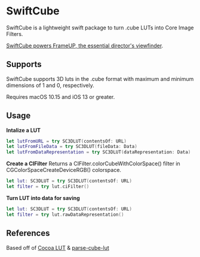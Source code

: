 # SwiftCube
SwiftCube is a lightweight swift package to turn .cube LUTs into Core Image Filters.

[SwiftCube powers FrameUP, the essential director's viewfinder](https://frameup.ronanfuruta.com/?r=scgh).

## Supports
SwiftCube supports 3D luts in the .cube format with maximum and minimum dimensions of 1 and 0, respectively.

Requires macOS 10.15 and iOS 13 or greater.



## Usage

**Intalize a LUT**
```swift
let lutFromURL = try SC3DLUT(contentsOf: URL)
let lutFromFileData = try SC3DLUT(fileData: Data)
let lutFromDataRepresentation = try SC3DLUT(dataRepresentation: Data)
```

**Create a CIFilter**
Returns a CIFilter.colorCubeWithColorSpace() filter in CGColorSpaceCreateDeviceRGB() colorspace.
```swift
let lut: SC3DLUT = try SC3DLUT(contentsOf: URL)
let filter = try lut.ciFilter()
```

**Turn LUT into data for saving**
```swift
let lut: SC3DLUT = try SC3DLUT(contentsOf: URL)
let filter = try lut.rawDataRepresentation()
```

## References
Based off of [Cocoa LUT](https://github.com/alejandrojapkin/CocoaLUT) & [parse-cube-lut](https://github.com/thibauts/parse-cube-lut)
